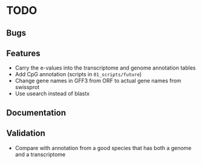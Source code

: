 # TODO

## Bugs

## Features
- Carry the e-values into the transcriptome and genome annotation tables
- Add CpG annotation (scripts in `01_scripts/future`)
- Change gene names in GFF3 from ORF to actual gene names from swissprot
- Use usearch instead of blastx

## Documentation

## Validation
- Compare with annotation from a good species that has both a genome and a
  transcriptome
